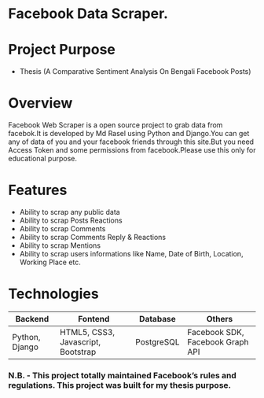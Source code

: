 # Facebook Data Scraper.


# Project Purpose
* Thesis (A Comparative Sentiment Analysis On Bengali Facebook Posts)

# Overview
Facebook Web Scraper is a open source project to grab data from facebok.It is developed by Md Rasel using Python and Django.You can get any of data of you and your facebook friends through this site.But you need Access Token and some permissions from facebook.Please use this  only for educational purpose.

# Features
* Ability to scrap any public data
* Ability to scrap Posts Reactions
* Ability to scrap Comments
* Ability to scrap Comments Reply & Reactions
* Ability to scrap Mentions
* Ability to scrap users informations like Name, Date of Birth, Location, Working Place etc.

# Technologies	

|Backend|Fontend|Database|Others|
|-------|-------|--------|------|
|Python, Django|HTML5, CSS3, Javascript, Bootstrap|PostgreSQL|Facebook SDK, Facebook Graph API|

### N.B. - This project totally maintained Facebook’s rules and regulations. This project was built for my thesis purpose.




